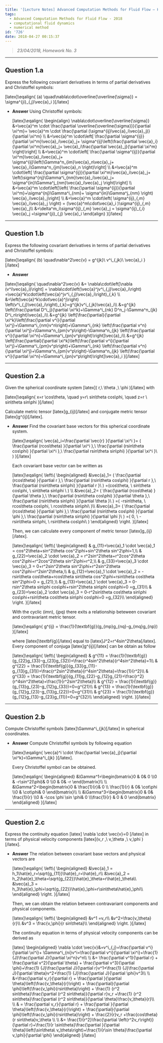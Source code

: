 ```yaml
---
title: '[Lecture Notes] Advanced Computation Methods for Fluid Flow – Homework 3'
tags:
  - Advanced Computation Methods for Fluid Flow - 2018
  - computational fluid dynamics
  - numerical method
id: '726'
date: 2018-04-27 00:15:37
---
```


> _23/04/2018, Homework No. 3_

* * *

Question 1.a
------------

Express the following covariant derivatives in terms of partial derivatives and Christoffel symbols:

\[latex\]\\eqalign{ (a) \\quad\\nabla\\cdot\\overline{\\overline{\\sigma}} = \\sigma^{ji}\_{,j}\\vec{a}\_i }\[/latex\]

  

*   **Answer** Using Christoffel symbols:
    
    \[latex\]\\eqalign{ \\begin{align} \\nabla\\cdot\\overline{\\overline{\\sigma}} &=\\vec{a}^m \\cdot \\frac{\\partial \\overline{\\overline{\\sigma}}}{\\partial \\xi^m}= \\vec{a}^m \\cdot \\frac{\\partial (\\sigma^{ij}\\vec{a}\_i\\vec{a}\_j)}{\\partial \\xi^m} \\\\ &=\\vec{a}^m \\cdot\\left\[ \\frac{\\partial \\sigma^{ij}}{\\partial \\xi^m}\\vec{a}\_i\\vec{a}\_j+ \\sigma^{ij}\\left(\\frac{\\partial \\vec{a}\_i}{\\partial \\xi^m}\\vec{a}\_j+ \\vec{a}\_i\\frac{\\partial \\vec{a}\_j}{\\partial \\xi^m} \\right)\\right\] \\\\ &=\\vec{a}^m \\cdot\\left\[ \\frac{\\partial \\sigma^{ij}}{\\partial \\xi^m}\\vec{a}\_i\\vec{a}\_j+ \\sigma^{ij}\\left(\\Gamma^n\_{im}\\vec{a}\_n\\vec{a}\_j+ \\vec{a}\_i\\Gamma^n\_{jm}\\vec{a}\_n \\right)\\right\] \\\\ &=\\vec{a}^m \\cdot\\left\[ \\frac{\\partial \\sigma^{ij}}{\\partial \\xi^m}\\vec{a}\_i\\vec{a}\_j+ \\left(\\sigma^{nj}\\Gamma^i\_{nm}\\vec{a}\_i\\vec{a}\_j+ \\sigma^{in}\\Gamma^j\_{nm}\\vec{a}\_i\\vec{a}\_j \\right)\\right\] \\\\ &=\\vec{a}^m \\cdot\\left\[\\left( \\frac{\\partial \\sigma^{ij}}{\\partial \\xi^m}+\\sigma^{nj}\\Gamma^i\_{nm}+ \\sigma^{in}\\Gamma^j\_{nm} \\right) \\vec{a}\_i\\vec{a}\_j\\right\] \\\\ &=\\vec{a}^m \\cdot\\left( \\sigma^{ij}\_{,m} \\vec{a}\_i\\vec{a}\_j \\right) = (\\vec{a}^m\\cdot\\vec{a}\_i )\\sigma^{ij}\_{,m} \\vec{a}\_j\\\\ &=\\delta^m\_i\\sigma^{ij}\_{,m} \\vec{a}\_j = \\sigma^{ij}\_{,i} \\vec{a}\_j =\\sigma^{ji}\_{,j} \\vec{a}\_i \\end{align} }\[/latex\]
    

* * *

Question 1.b
------------

Express the following covariant derivatives in terms of partial derivatives and Christoffel symbols:

\[latex\]\\eqalign{ (b) \\quad\\nabla^2\\vec{v} = g^{jk}\\ v^i\_{,jk}\\ \\vec{a}\_i }\[/latex\]

  

*   **Answer**

\[latex\]\\eqalign{ \\quad\\nabla^2\\vec{v} &= \\nabla\\cdot\\left\[\\nabla (v^i\\vec{a}\_i)\\right\] = \\nabla\\cdot\\left(\\vec{a}^jv^i\_{,j}\\vec{a}\_i\\right) =\\vec{a}^k\\cdot\\left(\\vec{a}^jv^i\_{,j}\\vec{a}\_i\\right)\_{,k} \\\\ &=\\left(\\vec{a}^k\\cdot\\vec{a}^j\\right) \\left(v^i\_{,j}\\vec{a}\_i\\right)\_{,k}=g^{jk}v^i\_{,jk}\\vec{a}\_i\\\\ &=g^{jk} \\left(\\frac{\\partial D^i\_j}{\\partial \\xi^k}+\\Gamma^i\_{nk} D^n\_j-\\Gamma^n\_{jk} D^i\_n\\right)\\vec{a}\_i\\\\ &=g^{jk} \\left\[\\frac{\\partial}{\\partial \\xi^k}\\left(\\frac{\\partial v^i}{\\partial \\xi^j}+\\Gamma^i\_{nm}v^n\\right)+\\Gamma^i\_{nk} \\left(\\frac{\\partial v^n}{\\partial \\xi^j}+\\Gamma^n\_{pm}v^p\\right)-\\Gamma^n\_{jk} \\left(\\frac{\\partial v^i}{\\partial \\xi^n}+\\Gamma^i\_{pn}v^p\\right)\\right\]\\vec{a}\_i\\\\ &=g^{jk} \\left\[\\frac{\\partial}{\\partial \\xi^k}\\left(\\frac{\\partial v^i}{\\partial \\xi^j}+\\Gamma^i\_{pm}v^p\\right)+\\Gamma^i\_{nk} \\left(\\frac{\\partial v^n}{\\partial \\xi^j}+\\Gamma^n\_{pm}v^p\\right)-\\Gamma^n\_{jk} \\left(\\frac{\\partial v^i}{\\partial \\xi^n}+\\Gamma^i\_{pn}v^p\\right)\\right\]\\vec{a}\_i }\[/latex\]

* * *

Question 2.a
------------

Given the spherical coordinate system \[latex\]( r,\\ \\theta ,\\ \\phi )\[/latex\] with

\[latex\]\\eqalign{ x=r \\cos\\theta, \\quad y=r\\ sin\\theta cos\\phi, \\quad z=r \\ sin\\theta sin\\phi }\[/latex\]

Calculate metric tensor \[latex\]g\_{ij}\[/latex\] and conjugate metric tensor \[latex\]g^{ij}\[/latex\].  

*   **Answer** Find the covariant base vectors for this spherical coordinate system.
    
    \[latex\]\\eqalign{ \\vec{a}\_i=\\frac{\\partial \\vec{r} }{\\partial \\xi^i }= ( \\frac{\\partial (rcos\\theta) }{\\partial \\xi^i },\\ \\frac{\\partial (rsin\\theta cos\\phi) }{\\partial \\xi^i },\\ \\frac{\\partial rsin\\theta sin\\phi) }{\\partial \\xi^i }\\ ) }\[/latex\]
    
    Each covariant base vector can be written as
    
    \[latex\]\\eqalign{ \\left\\{ \\begin{aligned} &\\vec{a}\_1= ( \\frac{\\partial (rcos\\theta) }{\\partial r },\\ \\frac{\\partial (rsin\\theta cos\\phi) }{\\partial r },\\ \\frac{\\partial (rsin\\theta sin\\phi) }{\\partial r }\\ ) =(cos\\theta, \\ sin\\theta cos\\phi, \\ sin\\theta sin\\phi \\ ) \\\\ &\\vec{a}\_2= ( \\frac{\\partial (rcos\\theta) }{\\partial \\theta },\\ \\frac{\\partial (rsin\\theta cos\\phi) }{\\partial \\theta },\\ \\frac{\\partial (rsin\\theta sin\\phi) }{\\partial \\theta }\\ ) =( -rsin\\theta, \\ rcos\\theta cos\\phi, \\ rcos\\theta sin\\phi\\ )\\\\ &\\vec{a}\_3= ( \\frac{\\partial (rcos\\theta) }{\\partial \\phi },\\ \\frac{\\partial (rsin\\theta cos\\phi) }{\\partial \\phi },\\ \\frac{\\partial (rsin\\theta sin\\phi) }{\\partial \\phi }\\ ) =( 0, \\ -rsin\\theta sin\\phi, \\ rsin\\theta cos\\phi\\ ) \\end{aligned} \\right. }\[/latex\]
    
    Then, we can calculate every component of metric tensor \[latex\]g\_{ij}\[/latex\].
    
    \[latex\]\\eqalign{ \\left\\{ \\begin{aligned} & g\_{11}=\\vec{a}\_1 \\cdot \\vec{a}\_1 = cos^2\\theta+sin^2\\theta cos^2\\phi+sin^2\\theta sin^2\\phi=1,\\\\ & g\_{22}=\\vec{a}\_2 \\cdot \\vec{a}\_2 = r^2sin^2\\theta+r^2cos^2\\theta cos^2\\phi+r^2cos^2\\theta sin^2\\phi=r^2,\\\\ & g\_{33}=\\vec{a}\_3 \\cdot \\vec{a}\_3 = 0+r^2sin^2\\theta sin^2\\phi+r^2sin^2\\theta cos^2\\phi=r^2sin^2\\theta,\\\\ & g\_{12}=\\vec{a}\_1 \\cdot \\vec{a}\_2 = -rsin\\theta cos\\theta+rcos\\theta sin\\theta cos^2\\phi+rsin\\theta cos\\theta sin^2\\phi=0 = g\_{21},\\\\ & g\_{13}=\\vec{a}\_1 \\cdot \\vec{a}\_3 = 0-rsin^2\\theta sin\\phi cos\\phi+rsin^2\\theta sin\\phi cos\\phi=0 =g\_{31}\\\\ & g\_{23}=\\vec{a}\_2 \\cdot \\vec{a}\_3 = 0-r^2sin\\theta cos\\theta sin\\phi cos\\phi+rsin\\theta cos\\theta sin\\phi cos\\phi=0 =g\_{32}\\\\ \\end{aligned} \\right. }\[/latex\]
    
    With the cyclic (imn), (jpq) there exits a relationship beteween covariant and contravariant metric tensor.
    
    \[latex\]\\eqalign{ g^{ij} = \\frac{1}{\\textbf{g}}(g\_{mp}g\_{nq}-g\_{mq}g\_{np}) }\[/latex\]
    
    where \[latex\]\\textbf{g}\[/latex\] equal to \[latex\]J^2=r^4sin^2\\theta\[/latex\]. Every component of conjuga \[latex\]g^{ij}\[/latex\] can be obtain as follow
    
    \[latex\]\\eqalign{ \\left\\{ \\begin{aligned} & g^{11} = \\frac{1}{\\textbf{g}}(g\_{22}g\_{33}-g\_{23}g\_{32})=\\frac{r^4sin^2\\theta}{r^4sin^2\\theta}=1\\\\ & g^{22} = \\frac{1}{\\textbf{g}}(g\_{33}g\_{11}-g\_{13}g\_{31})=\\frac{r^2sin^2\\theta}{r^4sin^2\\theta}=\\frac{1}{r^2}\\\\ & g^{33} = \\frac{1}{\\textbf{g}}(g\_{11}g\_{22}-g\_{12}g\_{21}=\\frac{r^2}{r^4sin^2\\theta}=\\frac{1}{r^2sin^2\\theta}\\\\ & g^{12} = \\frac{1}{\\textbf{g}}(g\_{13}g\_{23}-g\_{12}g\_{33})=0=g^{21}\\\\ & g^{13} = \\frac{1}{\\textbf{g}}(g\_{12}g\_{23}-g\_{13}g\_{22})=0=g^{31}\\\\ & g^{23} = \\frac{1}{\\textbf{g}}(g\_{12}g\_{13}-g\_{23}g\_{11})=0=g^{32}\\\\ \\end{aligned} \\right. }\[/latex\]
    

* * *

Question 2.b
------------

Compute Christoffel symbols \[latex\]\\Gamma^i\_{jk}\[/latex\] in spherical coordinates.  

*   **Answer** Compute Christoffel symbols by following equation
    
    \[latex\]\\eqalign{ \\vec{a}^i \\cdot \\frac{\\partial \\vec{a}\_j}{\\partial \\xi^k}=\\Gamma^i\_{jk} }\[/latex\].
    
    Every Christoffel symbol can be obtained.
    
    \[latex\]\\eqalign{ \\begin{aligned} &\\Gamma^1=\\begin{bmatrix}0 & 0& 0 \\\\0 & -r\\sin^2(\\phi)& 0 \\\\0 & 0& -r \\end{bmatrix}\\\\ \\\\ &\\Gamma^2=\\begin{bmatrix}0 & \\frac{1}{r}& 0 \\\\ \\frac{1}{r} & 0& \\cot\\phi \\\\0 & \\cot\\phi& 0 \\end{bmatrix}\\\\ \\\\ &\\Gamma^3=\\begin{bmatrix}0 & 0& \\frac{1}{r} \\\\0 & -\\cos \\phi \\sin \\phi& 0 \\\\\\frac{1}{r} & 0 & 0 \\end{bmatrix} \\end{aligned} }\[/latex\]
    

* * *

Question 2.c
------------

Express the continuity equation \[latex\] \\nabla \\cdot \\vec{v}=0 \[/latex\] in terms of physical velocity components \[latex\](v\_r ,\\ v\_\\theta ,\\ v\_\\phi ) \[/latex\].  

*   **Answer** The relation between covariant base vectors and physical vectors are
    
    \[latex\]\\eqalign{ \\left\\{ \\begin{aligned} &\\vec{a}\_1 = h\_1\\hat{e}\_r=\\sqrt{g\_{11}}\\hat{e}\_r=\\hat{e}\_r\\\\ &\\vec{a}\_2 = h\_2\\hat{e}\_\\theta=\\sqrt{g\_{22}}\\hat{e}\_\\theta=r\\hat{e}\_\\theta\\\\ &\\vec{a}\_3 = h\_3\\hat{e}\_\\phi=\\sqrt{g\_{22}}\\hat{e}\_\\phi=r\\sin\\theta\\hat{e}\_\\phi\\\\ \\end{aligned} \\right. }\[/latex\]
    
    Then, we can obtain the relation between contravariant components and physical components.
    
    \[latex\]\\eqalign{ \\left\\{ \\begin{aligned} &v^1 =v\_r\\\\ &v^2=\\frac{v\_\\theta}{r}\\\\ &v^3 = \\frac{v\_\\phi}{r sin\\theta}\\\\ \\end{aligned} \\right. }\[/latex\]
    
    The continuity equation in terms of physical velocity components can be derived as
    
    \[latex\] \\begin{aligned} \\nabla \\cdot \\vec{v}&=v^i\_{,j}=\\frac{\\partial v^i}{\\partial \\xi^i}+ \\Gamma^i\_{ni}v^i=\\frac{\\partial v^i}{\\partial \\xi^i}+\\frac{1} {J}\\frac{\\partial J}{\\partial \\xi^n}v^n\\\\ \\\\ &= \\frac{\\partial v^1}{\\partial r} + \\frac{\\partial v^2}{\\partial \\theta} + \\frac{\\partial v^3}{\\partial \\phi}+\\frac{1} {J}\\frac{\\partial J}{\\partial r}v^1+\\frac{1} {J}\\frac{\\partial J}{\\partial \\theta}v^2+\\frac{1} {J}\\frac{\\partial J}{\\partial \\phi}v^3\\\\ \\\\ &=\\frac{\\partial v\_r}{\\partial r} + \\frac{\\partial }{\\partial \\theta}\\left(\\frac{v\_\\theta}{r}\\right) + \\frac{\\partial}{\\partial \\phi}\\left(\\frac{v\_\\phi}{rsin\\theta}\\right) + \\frac{1} {r^2 sin\\theta}\\frac{\\partial (r^2 sin\\theta)}{\\partial r}v\_r +\\frac{1} {r^2 sin\\theta}\\frac{\\partial (r^2 sin\\theta)}{\\partial \\theta}\\frac{v\_\\theta}{r}\\\\ \\\\ & = \\frac{\\partial v\_r}{\\partial r} + \\frac{\\partial }{\\partial \\theta}\\left(\\frac{v\_\\theta}{r}\\right) + \\frac{\\partial}{\\partial \\phi}\\left(\\frac{v\_\\phi}{rsin\\theta}\\right) + \\frac{2}{r}v\_r +\\frac{cos\\theta} {r sin\\theta}v\_\\theta \\\\ \\\\ &= \\frac{1}{r^2}\\frac{\\partial \\left(r^2v\_r\\right)}{\\partial r}+\\frac{1}{r \\sin\\theta}\\frac{\\partial }{\\partial \\theta}\\left(\\sin\\theta\\ v\_\\theta\\right)+\\frac{1}{r\\sin \\theta}\\frac{\\partial v\_\\phi}{\\partial \\phi} \\end{aligned} \[/latex\]